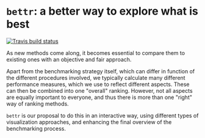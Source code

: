 # `bettr`: a better way to explore what is best

[![Travis build status](https://travis-ci.org/federicomarini/bettr.svg?branch=master)](https://travis-ci.org/federicomarini/bettr)

As new methods come along, it becomes essential to compare them to existing ones with an objective and fair approach.

Apart from the benchmarking strategy itself, which can differ in function of the different procedures involved, we typically calculate many different performance measures, which we use to reflect different aspects. 
These can then be combined into one "overall" ranking. 
However, not all aspects are equally important to everyone, and thus there is more than one "right" way of ranking methods. 

`bettr` is our proposal to do this in an interactive way, using different types of visualization approaches, and enhancing the final overview of the benchmarking process.
